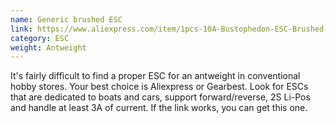 ```yaml
---
name: Generic brushed ESC
link: https://www.aliexpress.com/item/1pcs-10A-Bustophedon-ESC-Brushed-Speed-Controller-For-RC-Car-Truck-Boat/32888425852.html?spm=a2g0s.9042311.0.0.16024c4dQrNdOv
category: ESC
weight: Antweight
---
```

It's fairly difficult to find a proper ESC for an antweight in conventional
hobby stores. Your best choice is Aliexpress or Gearbest. Look for ESCs that are
dedicated to boats and cars, support forward/reverse, 2S Li-Pos and handle at
least 3A of current. If the link works, you can get this one.
